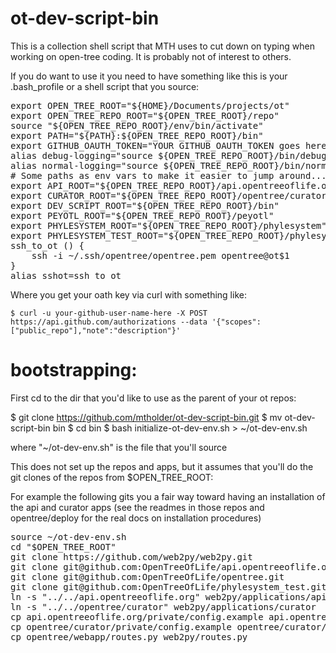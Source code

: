 ot-dev-script-bin
=================

This is a collection shell script that MTH uses to cut down on typing when working on open-tree coding. It is probably not of interest to others. 

If you do want to use
it you need to have something like this is your .bash_profile
or a shell script that you source:

<pre>
export OPEN_TREE_ROOT="${HOME}/Documents/projects/ot"
export OPEN_TREE_REPO_ROOT="${OPEN_TREE_ROOT}/repo"
source "${OPEN_TREE_REPO_ROOT}/env/bin/activate"
export PATH="${PATH}:${OPEN_TREE_REPO_ROOT}/bin"
export GITHUB_OAUTH_TOKEN="YOUR GITHUB_OAUTH_TOKEN goes here!"
alias debug-logging="source ${OPEN_TREE_REPO_ROOT}/bin/debug-level-logging.sh && restart-web2py"
alias normal-logging="source ${OPEN_TREE_REPO_ROOT}/bin/normal-level-logging.sh && restart-web2py"
# Some paths as env vars to make it easier to jump around...
export API_ROOT="${OPEN_TREE_REPO_ROOT}/api.opentreeoflife.org"
export CURATOR_ROOT="${OPEN_TREE_REPO_ROOT}/opentree/curator"
export DEV_SCRIPT_ROOT="${OPEN_TREE_REPO_ROOT}/bin"
export PEYOTL_ROOT="${OPEN_TREE_REPO_ROOT}/peyotl"
export PHYLESYSTEM_ROOT="${OPEN_TREE_REPO_ROOT}/phylesystem"
export PHYLESYSTEM_TEST_ROOT="${OPEN_TREE_REPO_ROOT}/phylesystem_test"
ssh_to_ot () {
    ssh -i ~/.ssh/opentree/opentree.pem opentree@ot$1
}
alias sshot=ssh_to_ot
</pre>

Where you get your oath key via curl with something like:

    $ curl -u your-github-user-name-here -X POST https://api.github.com/authorizations --data '{"scopes":["public_repo"],"note":"description"}'

bootstrapping:
==============

First cd to the dir that you'd like to use as the parent of your
ot repos:

   $ git clone https://github.com/mtholder/ot-dev-script-bin.git
   $ mv ot-dev-script-bin bin
   $ cd bin
   $ bash initialize-ot-dev-env.sh > ~/ot-dev-env.sh

where "~/ot-dev-env.sh" is the file that you'll source


This does not set up the repos and apps, but it assumes that you'll do the 
git clones of the repos from $OPEN_TREE_ROOT:

For example the following gits you a fair way toward having an installation
of the api and curator apps (see the readmes in those repos and opentree/deploy
for the real docs on installation procedures)

<pre>
source ~/ot-dev-env.sh
cd "$OPEN_TREE_ROOT"
git clone https://github.com/web2py/web2py.git
git clone git@github.com:OpenTreeOfLife/api.opentreeoflife.org.git
git clone git@github.com:OpenTreeOfLife/opentree.git
git clone git@github.com:OpenTreeOfLife/phylesystem_test.git
ln -s "../../api.opentreeoflife.org" web2py/applications/api
ln -s "../../opentree/curator" web2py/applications/curator
cp api.opentreeoflife.org/private/config.example api.opentreeoflife.org/private/config
cp opentree/curator/private/config.example opentree/curator/private/config
cp opentree/webapp/routes.py web2py/routes.py
</pre>
